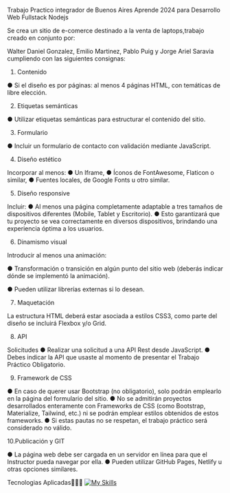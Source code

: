 Trabajo Practico integrador de Buenos Aires Aprende 2024 para Desarrollo Web Fullstack Nodejs

Se crea un sitio de e-comerce destinado a la venta de laptops,trabajo creado en conjunto por:

Walter Daniel Gonzalez, Emilio Martinez, Pablo Puig y Jorge Ariel Saravia cumpliendo con las 
siguientes consignas:

1. Contenido

● Si el diseño es por páginas: al menos
4 páginas HTML, con temáticas de
libre elección.

2. Etiquetas semánticas

● Utilizar etiquetas semánticas para
estructurar el contenido del sitio.

3. Formulario

● Incluir un formulario de contacto
con validación mediante JavaScript.

4. Diseño estético

Incorporar al menos:
● Un Iframe,
● Íconos de FontAwesome, Flaticon o
similar,
● Fuentes locales, de Google Fonts u
otro similar.

5. Diseño responsive

Incluir:
● Al menos una página
completamente adaptable a tres
tamaños de dispositivos diferentes
(Mobile, Tablet y Escritorio).
● Esto garantizará que tu proyecto se
vea correctamente en diversos
dispositivos, brindando una
experiencia óptima a los usuarios.

6. Dinamismo visual

Introducir al menos una animación:

● Transformación o transición en
algún punto del sitio web (deberás
indicar dónde se implementó la
animación).

● Pueden utilizar librerías externas si
lo desean.

7. Maquetación

La estructura HTML deberá estar
asociada a estilos CSS3, como parte
del diseño se incluirá Flexbox y/o
Grid.

8. API

Solicitudes
● Realizar una solicitud a una API Rest
desde JavaScript.
● Debes indicar la API que usaste al
momento de presentar el Trabajo
Práctico Obligatorio.

9. Framework de CSS

● En caso de querer usar Bootstrap (no
obligatorio), solo podrán emplearlo en
la página del formulario del sitio.
● No se admitirán proyectos
desarrollados enteramente con
Frameworks de CSS (como
Bootstrap, Materialize, Tailwind, etc.)
ni se podrán emplear estilos
obtenidos de estos frameworks.
● Si estas pautas no se respetan, el
trabajo práctico será considerado no
válido.

10.Publicación y GIT

● La página web debe ser cargada en
un servidor en línea para que el
Instructor pueda navegar por ella.
● Pueden utilizar GitHub Pages, Netlify
u otras opciones similares.

Tecnologias Aplicadas👨🏻‍💻
[![My Skills](https://skillicons.dev/icons?i=vscode,html,css,bootstrap,js,git,github)](https://skillicons.dev)
